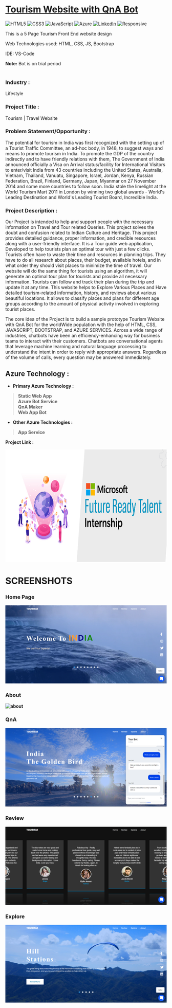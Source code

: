 # <a href="">Tourism Website with QnA Bot</a>

![HTML5](https://img.shields.io/badge/html5-%23E34F26.svg?style=for-the-badge&logo=html5&logoColor=white)
![CSS3](https://img.shields.io/badge/css3-%231572B6.svg?style=for-the-badge&logo=css3&logoColor=white)
![JavaScript](https://img.shields.io/badge/javascript-%23323330.svg?style=for-the-badge&logo=javascript&logoColor=%23F7DF1E)
![Azure](https://img.shields.io/badge/Microsoft_Azure-0089D6?style=for-the-badge&logo=microsoft-azure&logoColor=white)
[![LinkedIn](https://img.shields.io/badge/-LinkedIn-black.svg?style=for-the-badge&logo=linkedin&colorB=555)](https://www.linkedin.com/in/ankita/)
![Responsive](https://img.shields.io/badge/Responsive-100%25-red)

This is a 5 Page Tourism Front End website design

Web Technologies used: HTML, CSS, JS, Bootstrap

IDE: VS-Code

<b>Note:</b> Bot is on trial period
<br><br>

### Industry :
Lifestyle


### Project Title :
Tourism | Travel Website


### Problem Statement/Opportunity :
The potential for tourism in India was first recognized with the setting up of a Tourist Traffic Committee, an ad-hoc body, in 1948, to suggest ways and means to promote tourism in India. To promote the GDP of the country indirectly and to have friendly relations with them, The Government of India announced officially a Visa on Arrival status/facility for International Visitors to enter/visit India from 43 countries including the United States, Australia, Vietnam, Thailand, Vanuatu, Singapore, Israel, Jordan, Kenya, Russian Federation, Brazil, Finland, Germany, Japan, Myanmar on 27 November 2014 and some more countries to follow soon. India stole the limelight at the World Tourism Mart 2011 in London by winning two global awards - World's Leading Destination and World's Leading Tourist Board, Incredible India. 

### Project Description :
Our Project is intended to help and support people with the necessary information on Travel and Tour related Queries. This project solves the doubt and confusion related to Indian Culture and Heritage. This project provides detailed guidance, proper information, and credible resources along with a user-friendly interface. It is a Tour guide web application, Developed to help tourists plan an optimal tour with just a few clicks. Tourists often have to waste their time and resources in planning trips. They have to do all research about places, their budget, available hotels, and in what order they should visit places to minimize the time of travel. Our website will do the same thing for tourists using an algorithm, it will generate an optimal tour plan for tourists and provide all necessary information. Tourists can follow and track their plan during the trip and update it at any time. This website helps to Explore Various Places and Have detailed tourism-related information, history, and reviews about various beautiful locations. It allows to classify places and plans for different age groups according to the amount of physical activity involved in exploring tourist places.

The core idea of the Project is to build a sample prototype Tourism Website with QnA Bot for the worldWide population with the help of HTML, CSS, JAVASCRIPT, BOOTSTRAP, and AZURE SERVICES. Across a wide range of industries, chatbots have been an efficiency-enhancing way for business teams to interact with their customers. Chatbots are conversational agents that leverage machine learning and natural language processing to understand the intent in order to reply with appropriate answers.  Regardless of the volume of calls, every question may be answered immediately.


## Azure Technology :

- <b>Primary Azure Technology :<b><br>
>Static Web App<br>
 >Azure Bot Service<br>
 >QnA Maker<br>
>Web App Bot<br>


- Other Azure Technologies :<br>
>App Service<br>

<b>Project Link : </b>
<a href="https://futurereadytalent.in/"><p align= "center"><img src="/images/FRT.jpeg" width="700" height= "350"></p></a>  

 # SCREENSHOTS

### Home Page

![home](/images/home.png)
 
### About

![about](about.png)

### QnA

![QnA](/images/tourbot.png)

### Review

![Review](/images/review.png)

### Explore

![explore](/images/explore.png)

